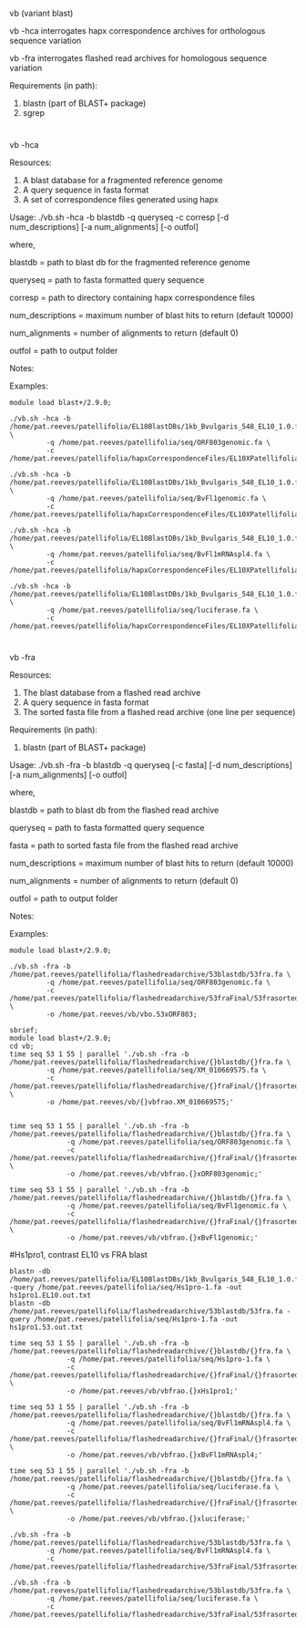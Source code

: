 vb (variant blast)

vb -hca interrogates hapx correspondence archives for orthologous sequence variation

vb -fra interrogates flashed read archives for homologous sequence variation

Requirements (in path):
1) blastn (part of BLAST+ package)
2) sgrep

#  
vb -hca

Resources:
1) A blast database for a fragmented reference genome
2) A query sequence in fasta format
3) A set of correspondence files generated using hapx

Usage: ./vb.sh -hca -b blastdb -q queryseq -c corresp [-d num_descriptions] [-a num_alignments] [-o outfol]

where,

blastdb = path to blast db for the fragmented reference genome

queryseq = path to fasta formatted query sequence

corresp = path to directory containing hapx correspondence files

num_descriptions = maximum number of blast hits to return (default 10000)

num_alignments = number of alignments to return (default 0)

outfol = path to output folder

Notes:

Examples: 

    module load blast+/2.9.0;

    ./vb.sh -hca -b /home/pat.reeves/patellifolia/EL10BlastDBs/1kb_Bvulgaris_548_EL10_1.0.fa \
             -q /home/pat.reeves/patellifolia/seq/ORF803genomic.fa \
             -c /home/pat.reeves/patellifolia/hapxCorrespondenceFiles/EL10XPatellifolia535455scos;

    ./vb.sh -hca -b /home/pat.reeves/patellifolia/EL10BlastDBs/1kb_Bvulgaris_548_EL10_1.0.fa \
             -q /home/pat.reeves/patellifolia/seq/BvFl1genomic.fa \
             -c /home/pat.reeves/patellifolia/hapxCorrespondenceFiles/EL10XPatellifolia535455scos;

    ./vb.sh -hca -b /home/pat.reeves/patellifolia/EL10BlastDBs/1kb_Bvulgaris_548_EL10_1.0.fa \
             -q /home/pat.reeves/patellifolia/seq/BvFl1mRNAspl4.fa \
             -c /home/pat.reeves/patellifolia/hapxCorrespondenceFiles/EL10XPatellifolia535455scos;

    ./vb.sh -hca -b /home/pat.reeves/patellifolia/EL10BlastDBs/1kb_Bvulgaris_548_EL10_1.0.fa \
             -q /home/pat.reeves/patellifolia/seq/luciferase.fa \
             -c /home/pat.reeves/patellifolia/hapxCorrespondenceFiles/EL10XPatellifolia535455scos;

#  
vb -fra

Resources:
1) The blast database from a flashed read archive
2) A query sequence in fasta format
3) The sorted fasta file from a flashed read archive (one line per sequence)

Requirements (in path):
1) blastn (part of BLAST+ package)

Usage: ./vb.sh -fra -b blastdb -q queryseq [-c fasta] [-d num_descriptions] [-a num_alignments] [-o outfol]

where,

blastdb = path to blast db from the flashed read archive

queryseq = path to fasta formatted query sequence

fasta = path to sorted fasta file from the flashed read archive

num_descriptions = maximum number of blast hits to return (default 10000)

num_alignments = number of alignments to return (default 0)

outfol = path to output folder

Notes:

Examples: 

    module load blast+/2.9.0;

    ./vb.sh -fra -b /home/pat.reeves/patellifolia/flashedreadarchive/53blastdb/53fra.fa \
             -q /home/pat.reeves/patellifolia/seq/ORF803genomic.fa \
             -c /home/pat.reeves/patellifolia/flashedreadarchive/53fraFinal/53frasorted.fa \
             -o /home/pat.reeves/vb/vbo.53xORF803;

    sbrief;
    module load blast+/2.9.0;
    cd vb;
    time seq 53 1 55 | parallel './vb.sh -fra -b /home/pat.reeves/patellifolia/flashedreadarchive/{}blastdb/{}fra.fa \
             -q /home/pat.reeves/patellifolia/seq/XM_010669575.fa \
             -c /home/pat.reeves/patellifolia/flashedreadarchive/{}fraFinal/{}frasorted.fa \
             -o /home/pat.reeves/vb/{}vbfrao.XM_010669575;'


    time seq 53 1 55 | parallel './vb.sh -fra -b /home/pat.reeves/patellifolia/flashedreadarchive/{}blastdb/{}fra.fa \
                  -q /home/pat.reeves/patellifolia/seq/ORF803genomic.fa \
                  -c /home/pat.reeves/patellifolia/flashedreadarchive/{}fraFinal/{}frasorted.fa \
                  -o /home/pat.reeves/vb/vbfrao.{}xORF803genomic;'

    time seq 53 1 55 | parallel './vb.sh -fra -b /home/pat.reeves/patellifolia/flashedreadarchive/{}blastdb/{}fra.fa \
                  -q /home/pat.reeves/patellifolia/seq/BvFl1genomic.fa \
                  -c /home/pat.reeves/patellifolia/flashedreadarchive/{}fraFinal/{}frasorted.fa \
                  -o /home/pat.reeves/vb/vbfrao.{}xBvFl1genomic;'
                  

#Hs1pro1, contrast EL10 vs FRA blast

    blastn -db /home/pat.reeves/patellifolia/EL10BlastDBs/1kb_Bvulgaris_548_EL10_1.0.fa -query /home/pat.reeves/patellifolia/seq/Hs1pro-1.fa -out hs1pro1.EL10.out.txt
    blastn -db /home/pat.reeves/patellifolia/flashedreadarchive/53blastdb/53fra.fa -query /home/pat.reeves/patellifolia/seq/Hs1pro-1.fa -out hs1pro1.53.out.txt

    time seq 53 1 55 | parallel './vb.sh -fra -b /home/pat.reeves/patellifolia/flashedreadarchive/{}blastdb/{}fra.fa \
                  -q /home/pat.reeves/patellifolia/seq/Hs1pro-1.fa \
                  -c /home/pat.reeves/patellifolia/flashedreadarchive/{}fraFinal/{}frasorted.fa \
                  -o /home/pat.reeves/vb/vbfrao.{}xHs1pro1;'
                 
    time seq 53 1 55 | parallel './vb.sh -fra -b /home/pat.reeves/patellifolia/flashedreadarchive/{}blastdb/{}fra.fa \
                  -q /home/pat.reeves/patellifolia/seq/BvFl1mRNAspl4.fa \
                  -c /home/pat.reeves/patellifolia/flashedreadarchive/{}fraFinal/{}frasorted.fa \
                  -o /home/pat.reeves/vb/vbfrao.{}xBvFl1mRNAspl4;'
 
    time seq 53 1 55 | parallel './vb.sh -fra -b /home/pat.reeves/patellifolia/flashedreadarchive/{}blastdb/{}fra.fa \
                  -q /home/pat.reeves/patellifolia/seq/luciferase.fa \
                  -c /home/pat.reeves/patellifolia/flashedreadarchive/{}fraFinal/{}frasorted.fa \
                  -o /home/pat.reeves/vb/vbfrao.{}xluciferase;'

    ./vb.sh -fra -b /home/pat.reeves/patellifolia/flashedreadarchive/53blastdb/53fra.fa \
             -q /home/pat.reeves/patellifolia/seq/BvFl1mRNAspl4.fa \
             -c /home/pat.reeves/patellifolia/flashedreadarchive/53fraFinal/53frasorted.fa;
                 
    ./vb.sh -fra -b /home/pat.reeves/patellifolia/flashedreadarchive/53blastdb/53fra.fa \
             -q /home/pat.reeves/patellifolia/seq/luciferase.fa \
             -c /home/pat.reeves/patellifolia/flashedreadarchive/53fraFinal/53frasorted.fa;


